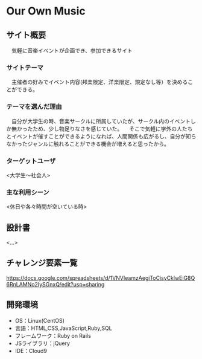 # Our Own Music

## サイト概要
　気軽に音楽イベントが企画でき、参加できるサイト

### サイトテーマ
　主催者の好みでイベント内容(邦楽限定、洋楽限定、規定なし等）を決めることができる。

### テーマを選んだ理由
　自分が大学生の時、音楽サークルに所属していたが、サークル内のイベントしか無かったため、少し物足りなさを感じていた。
　そこで気軽に学外の人たちとイベントが催すことができるようになれば、人間関係も広がるし、自分が知らなかったジャンルに触れることができる機会が増えると思ったから。


### ターゲットユーザ
<大学生〜社会人>

### 主な利用シーン
<休日や各々時間が空いている時>

## 設計書
<...>

## チャレンジ要素一覧
https://docs.google.com/spreadsheets/d/1VNVIeamzAegiToCisyCklwEiG8Q6RnLAMNo2IySGnxQ/edit?usp=sharing

## 開発環境
- OS：Linux(CentOS)
- 言語：HTML,CSS,JavaScript,Ruby,SQL
- フレームワーク：Ruby on Rails
- JSライブラリ：jQuery
- IDE：Cloud9

